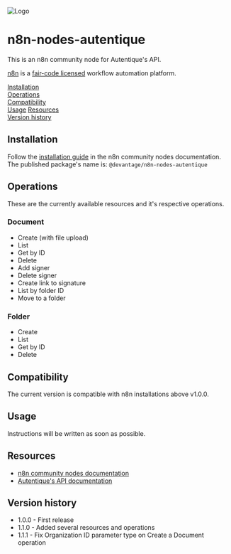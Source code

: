 ![Logo](https://s3.devantage.com.br/devantage-public/logo-100x100.png)

# n8n-nodes-autentique

This is an n8n community node for Autentique's API.

[n8n](https://n8n.io/) is a [fair-code licensed](https://docs.n8n.io/reference/license/) workflow automation platform.

[Installation](#installation)  
[Operations](#operations)  
[Compatibility](#compatibility)  
[Usage](#usage)
[Resources](#resources)  
[Version history](#version-history) 

## Installation

Follow the [installation guide](https://docs.n8n.io/integrations/community-nodes/installation/) in the n8n community nodes documentation. The published package's name is: `@devantage/n8n-nodes-autentique`

## Operations

These are the currently available resources and it's respective operations.

### Document

- Create (with file upload)
- List
- Get by ID
- Delete
- Add signer
- Delete signer
- Create link to signature
- List by folder ID
- Move to a folder

### Folder

- Create
- List
- Get by ID
- Delete

## Compatibility

The current version is compatible with n8n installations above v1.0.0.

## Usage

Instructions will be written as soon as possible.

## Resources

* [n8n community nodes documentation](https://docs.n8n.io/integrations/#community-nodes)
* [Autentique's API documentation](https://docs.autentique.com.br/api)

## Version history

- 1.0.0 - First release
- 1.1.0 - Added several resources and operations
- 1.1.1 - Fix Organization ID parameter type on Create a Document operation
